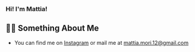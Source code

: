 ### Hi! I'm Mattia!
🙋‍♂️ Something About Me
---

<!-- Actual text -->

- You can find me on [Instagram][1] or mail me at [mattia.mori.12@gmail.com](mailto:mattia.mori.12@gmai.com)

<!-- Links to my social media accounts -->

[1]: https://www.instagram.com/mattiamori__/

